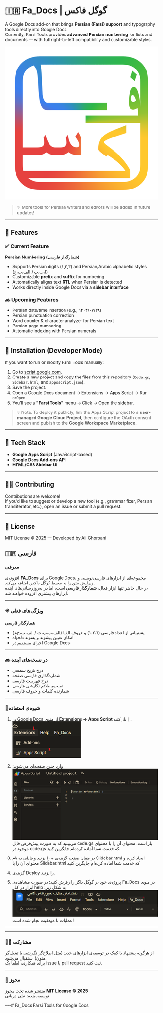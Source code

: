# 🇮🇷 Fa_Docs | گوگل فاکس

A Google Docs add-on that brings **Persian (Farsi) support** and typography tools directly into Google Docs.  
Currently, Farsi Tools provides **advanced Persian numbering** for lists and documents — with full right-to-left compatibility and customizable styles.

![Fa_Docs logo](logo_512.png)

> ✨ More tools for Persian writers and editors will be added in future updates!

---

## 🧩 Features

### ✅ Current Feature
**Persian Numbering (شمار‌گذار فارسی)**  
- Supports Persian digits (۱,۲,۳) and Persian/Arabic alphabetic styles (ا،ب،پ / الف،ب،ج)  
- Customizable **prefix** and **suffix** for numbering  
- Automatically aligns text **RTL** when Persian is detected  
- Works directly inside Google Docs via a **sidebar interface**

### 🔜 Upcoming Features
- Persian date/time insertion (e.g., ۱۴۰۴/۰۷/۲۸)  
- Persian punctuation correction  
- Word counter & character analyzer for Persian text
- Persian page numbering
- Automatic indexing with Persian numerals

---

## 🚀 Installation (Developer Mode)

If you want to run or modify Farsi Tools manually:

1. Go to [script.google.com](https://script.google.com/).
2. Create a new project and copy the files from this repository (`Code.gs`, `Sidebar.html`, and `appsscript.json`).
3. Save the project.
4. Open a Google Docs document → Extensions → Apps Script → Run `onOpen`.
5. You’ll see a **"Farsi Tools"** menu → Click → Open the sidebar.

> 💡 Note: To deploy it publicly, link the Apps Script project to a **user-managed Google Cloud Project**, then configure the OAuth consent screen and publish to the **Google Workspace Marketplace**.

---

## 🧰 Tech Stack

- **Google Apps Script** (JavaScript-based)
- **Google Docs Add-ons API**
- **HTML/CSS Sidebar UI**


---

## 🧑‍💻 Contributing

Contributions are welcome!  
If you’d like to suggest or develop a new tool (e.g., grammar fixer, Persian transliterator, etc.), open an issue or submit a pull request.

---

## 📄 License

MIT License © 2025 — Developed by Ali Ghorbani

## 🇮🇷 فارسی

### معرفی
افزونه‌ی **FA_Docs** برای Google Docs، مجموعه‌ای از ابزارهای فارسی‌نویسی و ویرایش متن را به محیط گوگل داکس اضافه می‌کند.  
در حال حاضر تنها ابزار فعال، **شمار‌گذار فارسی** است، اما در به‌روزرسانی‌های آینده ابزارهای بیشتری افزوده خواهند شد.

---

### ✳️ ویژگی‌های فعلی
**شمار‌گذار فارسی**  
- پشتیبانی از اعداد فارسی (۱،۲،۳) و حروف الفبا (الف،ب،پ،ت / الف،ب،ج،د)  
- امکان تعیین پیشوند و پسوند دلخواه  
- اجرای مستقیم در Google Docs 
---

### 🔜 در نسخه‌های آینده
- درج تاریخ شمسی  
- شماره‌گذاری فارسی صفحه
- درج فهرست فارسی
- تصحیح علائم نگارشی فارسی  
- شمارنده کلمات و حروف فارسی  

---

### 🧩شیوه‌ی استفاده
1. در Google Docs از منوی **Extensions → Apps Script** را باز کنید.
![first step](guide_0.png)
2. وارد چنین صفحه‌ای می‌شوید:
![second step](guide_1.png)
می‌بینید که به صورت پیش‌فرض فایل code.gs باز است. محتوای آن را با محتوای موجود در code.gs که خدمت شما آماده کرده‌ام جایگزین کنید.

4. در همان صفحه گزینه‌ی + را بزنید و فایلی به نام Slidebar.html ایجاد کرده و محتوای آن را با Slidebar.html که خدمت شما آماده کرده‌ام جایگزین کنید 
5. گزینه‌ی Deploy را بزنید. 
6. پروژه‌ی خود در گوگل داگز را رفرش کنید؛ در صورت مشاهده‌ی Fa_Docs در منوی ابزار در کنار help به شکل زیر:
![third step](guide_2.png)
عملیات با موفقیت نجام شده است!

---
 

---

### 🧑‍💻 مشارکت
از هرگونه پیشنهاد یا کمک در توسعه‌ی ابزارهای جدید (مثل اصلاح‌گر نگارشی یا تبدیل‌گر متون) استقبال می‌شود.  
برای همکاری، لطفاً یک issue یا pull request ثبت کنید.

---

### 📄 مجوز
منتشر شده تحت مجوز **MIT License © 2025**  
توسعه‌دهنده: علی قربانی

---# Fa_Docs
Farsi Tools for Google Docs
